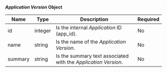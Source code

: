 **_Application Version_ Object**

| Name | Type | Description | Required |
| ---- | ---- | ----------- | -------- |
| id | integer | Is the internal _Application_ ID (app_id). | No |
| name | string | Is the name of the _Application Version_. | No |
| summary | string | Is the summary text associated with the _Application Version_. | No |
